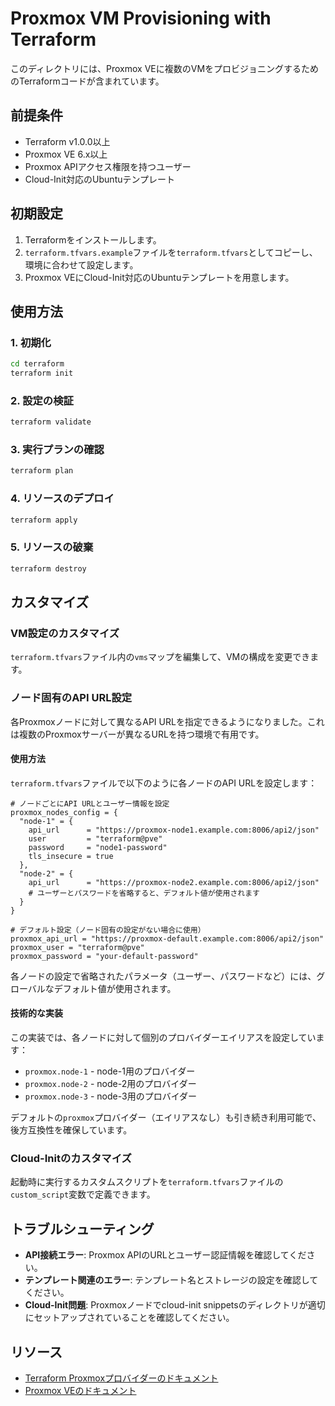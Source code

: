 # Proxmox VM Provisioning with Terraform

このディレクトリには、Proxmox VEに複数のVMをプロビジョニングするためのTerraformコードが含まれています。

## 前提条件

- Terraform v1.0.0以上
- Proxmox VE 6.x以上
- Proxmox APIアクセス権限を持つユーザー
- Cloud-Init対応のUbuntuテンプレート

## 初期設定

1. Terraformをインストールします。
2. `terraform.tfvars.example`ファイルを`terraform.tfvars`としてコピーし、環境に合わせて設定します。
3. Proxmox VEにCloud-Init対応のUbuntuテンプレートを用意します。

## 使用方法

### 1. 初期化

```bash
cd terraform
terraform init
```

### 2. 設定の検証

```bash
terraform validate
```

### 3. 実行プランの確認

```bash
terraform plan
```

### 4. リソースのデプロイ

```bash
terraform apply
```

### 5. リソースの破棄

```bash
terraform destroy
```

## カスタマイズ

### VM設定のカスタマイズ

`terraform.tfvars`ファイル内の`vms`マップを編集して、VMの構成を変更できます。

### ノード固有のAPI URL設定

各Proxmoxノードに対して異なるAPI URLを指定できるようになりました。これは複数のProxmoxサーバーが異なるURLを持つ環境で有用です。

#### 使用方法

`terraform.tfvars`ファイルで以下のように各ノードのAPI URLを設定します：

```hcl
# ノードごとにAPI URLとユーザー情報を設定
proxmox_nodes_config = {
  "node-1" = {
    api_url      = "https://proxmox-node1.example.com:8006/api2/json"
    user         = "terraform@pve"
    password     = "node1-password"
    tls_insecure = true
  },
  "node-2" = {
    api_url      = "https://proxmox-node2.example.com:8006/api2/json"
    # ユーザーとパスワードを省略すると、デフォルト値が使用されます
  }
}

# デフォルト設定（ノード固有の設定がない場合に使用）
proxmox_api_url = "https://proxmox-default.example.com:8006/api2/json"
proxmox_user = "terraform@pve"
proxmox_password = "your-default-password"
```

各ノードの設定で省略されたパラメータ（ユーザー、パスワードなど）には、グローバルなデフォルト値が使用されます。

#### 技術的な実装

この実装では、各ノードに対して個別のプロバイダーエイリアスを設定しています：

- `proxmox.node-1` - node-1用のプロバイダー
- `proxmox.node-2` - node-2用のプロバイダー
- `proxmox.node-3` - node-3用のプロバイダー

デフォルトの`proxmox`プロバイダー（エイリアスなし）も引き続き利用可能で、後方互換性を確保しています。

### Cloud-Initのカスタマイズ

起動時に実行するカスタムスクリプトを`terraform.tfvars`ファイルの`custom_script`変数で定義できます。

## トラブルシューティング

- **API接続エラー**: Proxmox APIのURLとユーザー認証情報を確認してください。
- **テンプレート関連のエラー**: テンプレート名とストレージの設定を確認してください。
- **Cloud-Init問題**: Proxmoxノードでcloud-init snippetsのディレクトリが適切にセットアップされていることを確認してください。

## リソース

- [Terraform Proxmoxプロバイダーのドキュメント](https://registry.terraform.io/providers/Telmate/proxmox/latest/docs)
- [Proxmox VEのドキュメント](https://pve.proxmox.com/wiki/Main_Page)